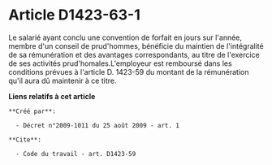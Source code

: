 # Article D1423-63-1

Le salarié ayant conclu une convention de forfait en jours sur l'année, membre d'un conseil de prud'hommes, bénéficie du
maintien de l'intégralité de sa rémunération et des avantages correspondants, au titre de l'exercice de ses activités
prud'homales.L'employeur est remboursé dans les conditions prévues à l'article D. 1423-59 du montant de la rémunération qu'il
aura dû maintenir à ce titre.

**Liens relatifs à cet article**

	**Créé par**:

	  - Décret n°2009-1011 du 25 août 2009 - art. 1

	**Cite**:

	  - Code du travail - art. D1423-59
